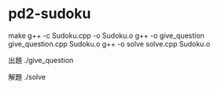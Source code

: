 # pd2-sudoku

make
g++ -c Sudoku.cpp -o Sudoku.o
g++ -o give_question give_question.cpp Sudoku.o
g++ -o solve solve.cpp Sudoku.o

出題
./give_question

解題
./solve
